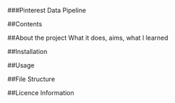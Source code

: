 ###Pinterest Data Pipeline

##Contents

##About the project
What it does, aims, what I learned

##Installation

##Usage

##File Structure

##Licence Information
